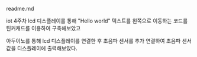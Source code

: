 readme.md

iot 4주차 lcd 디스플레이를 통해 "Hello world" 텍스트를 왼쪽으로 이동하는 코드를 틴커캐드를 이용하여 
구축해보았고

아두이노를 통해 lcd 디스플레이를 연결한 후 초음파 센서를 추가 연결하여 초음파 센서 값을 디스플레이에 출력해보았다.
